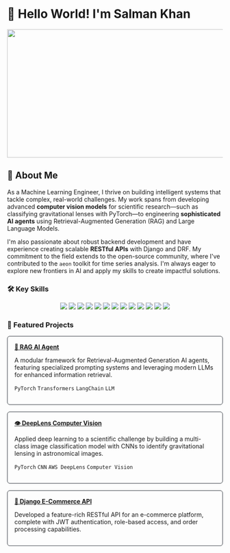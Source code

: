 # 👋 Hello World! I'm Salman Khan

<div align="center">
  <img src="https://media.giphy.com/media/f3iwJFOVOwuy7K6FFw/giphy.gif" width="600" height="300"/>
</div>

## 🤖 About Me

As a Machine Learning Engineer, I thrive on building intelligent systems that tackle complex, real-world challenges. My work spans from developing advanced **computer vision models** for scientific research—such as classifying gravitational lenses with PyTorch—to engineering **sophisticated AI agents** using Retrieval-Augmented Generation (RAG) and Large Language Models.

I'm also passionate about robust backend development and have experience creating scalable **RESTful APIs** with Django and DRF. My commitment to the field extends to the open-source community, where I've contributed to the `aeon` toolkit for time series analysis. I'm always eager to explore new frontiers in AI and apply my skills to create impactful solutions.

### 🛠️ Key Skills

<p align="center">
  <img src="https://img.shields.io/badge/Python-3776AB?style=for-the-badge&logo=python&logoColor=white" />
  <img src="https://img.shields.io/badge/PyTorch-EE4C2C?style=for-the-badge&logo=pytorch&logoColor=white" />
  <img src="https://img.shields.io/badge/TensorFlow-FF6F00?style=for-the-badge&logo=tensorflow&logoColor=white" />
  <img src="https://img.shields.io/badge/scikit--learn-F7931E?style=for-the-badge&logo=scikit-learn&logoColor=white" />
  <img src="https://img.shields.io/badge/Flask-000000?style=for-the-badge&logo=flask&logoColor=white" />
  <img src="https://img.shields.io/badge/Django-092E20?style=for-the-badge&logo=django&logoColor=white" />
  <img src="https://img.shields.io/badge/Django%20REST-A30000?style=for-the-badge&logo=django&logoColor=white" />
  <img src="https://img.shields.io/badge/PostgreSQL-336791?style=for-the-badge&logo=postgresql&logoColor=white" />
  <img src="https://img.shields.io/badge/Docker-2496ED?style=for-the-badge&logo=docker&logoColor=white" />
  <img src="https://img.shields.io/badge/Amazon_AWS-232F3E?style=for-the-badge&logo=amazon-aws&logoColor=white" />
  <img src="https://img.shields.io/badge/JWT-000000?style=for-the-badge&logo=json-web-tokens&logoColor=white" />
  <img src="https://img.shields.io/badge/Jupyter-F37626?style=for-the-badge&logo=jupyter&logoColor=white" />
  <img src="https://img.shields.io/badge/LLMs-007BFF?style=for-the-badge&logo=openai&logoColor=white" />
</p>

### 🚀 Featured Projects

<div style="display: flex; flex-direction: column; gap: 16px;">

  <!-- Project 1: RAG AI Agent -->
  <div style="border: 1px solid #30363d; border-radius: 6px; padding: 16px;">
    <a href="https://github.com/khansalman12/Ai_agent"><strong>🧠 RAG AI Agent</strong></a><br>
    <p>A modular framework for Retrieval-Augmented Generation AI agents, featuring specialized prompting systems and leveraging modern LLMs for enhanced information retrieval.</p>
    <p>
      <code>PyTorch</code> <code>Transformers</code> <code>LangChain</code> <code>LLM</code>
    </p>
  </div>

  <!-- Project 2: DeepLens Computer Vision -->
  <div style="border: 1px solid #30363d; border-radius: 6px; padding: 16px;">
    <a href="https://github.com/khansalman12/DeepLens-Solutions-Salman"><strong>👁️ DeepLens Computer Vision</strong></a><br>
    <p>Applied deep learning to a scientific challenge by building a multi-class image classification model with CNNs to identify gravitational lensing in astronomical images.</p>
    <p>
      <code>PyTorch</code> <code>CNN</code> <code>AWS DeepLens</code> <code>Computer Vision</code>
    </p>
  </div>

  <!-- Project 3: Django E-Commerce API -->
  <div style="border: 1px solid #30363d; border-radius: 6px; padding: 16px;">
    <a href="https://github.com/khansalman12/django-ecommerce-api"><strong>🛒 Django E-Commerce API</strong></a><br>
    <p>Developed a feature-rich RESTful API for an e-commerce platform, complete with JWT authentication, role-based access, and order processing capabilities.</p>
    <p>
